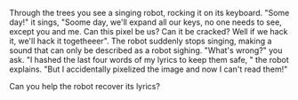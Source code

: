 Through the trees you see a singing robot, rocking it on its keyboard. "Some day!" it sings, "Soome day, we'll expand all our keys, no one needs to see, except you and me. Can this pixel be us? Can it be cracked? Well if we hack it, we'll hack it togetheeer". The robot suddenly stops singing, making a sound that can only be described as a robot sighing. "What's wrong?" you ask. "I hashed the last four words of my lyrics to keep them safe, " the robot explains. "But I accidentally pixelized the image and now I can't read them!"

Can you help the robot recover its lyrics?
